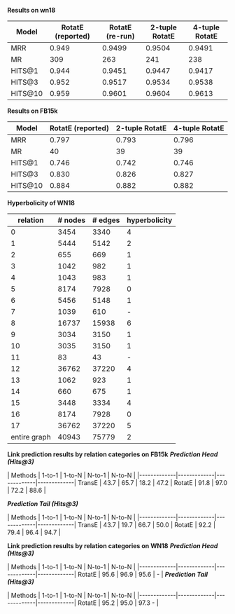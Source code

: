 **Results on wn18**

| Model | RotatE (reported) | RotatE (re-run) | 2-tuple RotatE | 4-tuple RotatE |
|-------------|-------------|-------------|-------------|-------------|
| MRR | 0.949 | 0.9499 | 0.9504 | 0.9491
| MR | 309 | 263 | 241 | 238
| HITS@1 | 0.944 | 0.9451 | 0.9447 | 0.9417
| HITS@3 | 0.952 | 0.9517 | 0.9534 | 0.9538
| HITS@10 | 0.959 | 0.9601 | 0.9604 | 0.9613


**Results on FB15k**

| Model | RotatE (reported) | 2-tuple RotatE | 4-tuple RotatE |
|-------------|-------------|-------------|-------------|
| MRR | 0.797 | 0.793 | 0.796
| MR | 40 | 39 | 39
| HITS@1 | 0.746 | 0.742 | 0.746
| HITS@3 | 0.830 | 0.826 | 0.827
| HITS@10 | 0.884 | 0.882 | 0.882



**Hyperbolicity of WN18**

| relation | # nodes | # edges | hyperbolicity |
|-------------|-------------|-------------|-------------|
|  0  |   3454  |   3340  | 4  |
|  1  |   5444  |   5142  | 2  |
|  2  |    655  |    669  | 1  |
|  3  |   1042  |    982  | 1  |
|  4  |   1043  |    983  | 1  |
|  5  |   8174  |   7928  | 0  |
|  6  |   5456  |   5148  | 1  |
|  7  |   1039  |    610  | -  |
|  8  |  16737  |  15938  | 6  |
|  9  |   3034  |   3150  | 1  |
|  10  |   3035  |   3150  | 1  |
|  11  |     83  |     43  | -  |
|  12  |  36762  |  37220  | 4  |
|  13  |   1062  |    923  | 1  |
|  14  |    660  |    675  | 1  |
|  15  |   3448  |   3334  | 4  |
|  16  |   8174  |   7928  | 0  |
|  17  |  36762  |  37220  | 5  |
| entire graph | 40943 | 75779| 2 |




**Link prediction results by relation categories on FB15k**
***Prediction Head (Hits@3)***

| Methods | 1-to-1 | 1-to-N | N-to-1 | N-to-N |
|-------------|-------------|-------------|-------------|
 TransE | 43.7 | 65.7 | 18.2 | 47.2 |
 RotatE | 91.8 | 97.0 | 72.2 | 88.6 |
 
 ***Prediction Tail (Hits@3)***

| Methods | 1-to-1 | 1-to-N | N-to-1 | N-to-N |
|-------------|-------------|-------------|-------------|
 TransE | 43.7 | 19.7 | 66.7 | 50.0 | 
 RotatE | 92.2 | 79.4 | 96.4 | 94.7 |
 
 
 **Link prediction results by relation categories on WN18**
***Prediction Head (Hits@3)***

| Methods | 1-to-1 | 1-to-N | N-to-1 | N-to-N |
|-------------|-------------|-------------|-------------|
 RotatE | 95.6 | 96.9 | 95.6 | - | 
 ***Prediction Tail (Hits@3)***

| Methods | 1-to-1 | 1-to-N | N-to-1 | N-to-N |
|-------------|-------------|-------------|-------------|
 RotatE | 95.2 | 95.0 | 97.3 - |
 
 